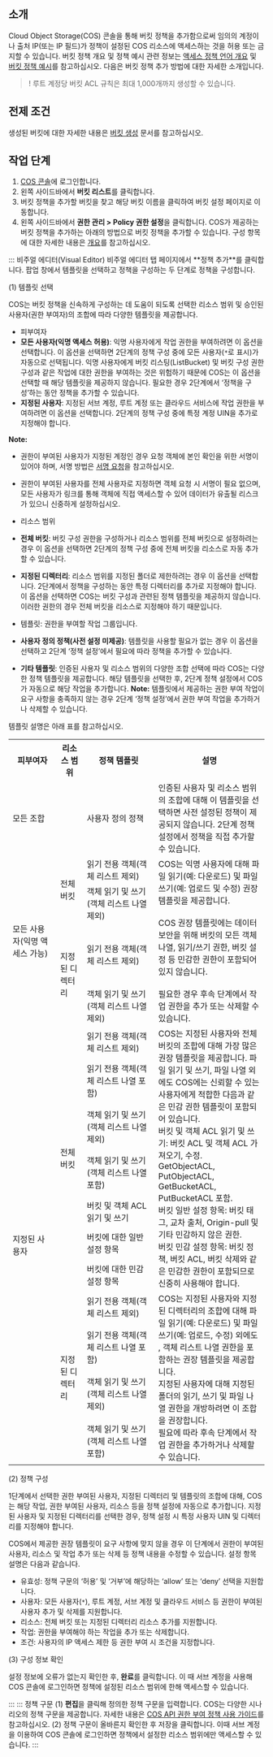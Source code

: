 ## 소개

Cloud Object Storage(COS) 콘솔을 통해 버킷 정책을 추가함으로써 임의의 계정이나 출처 IP(또는 IP 필드)가 정책이 설정된 COS 리소스에 액세스하는 것을 허용 또는 금지할 수 있습니다. 버킷 정책 개요 및 정책 예시 관련 정보는 [액세스 정책 언어 개요](https://intl.cloud.tencent.com/document/product/436/18023) 및 [버킷 정책 예시](https://intl.cloud.tencent.com/document/product/436/45235)를 참고하십시오. 다음은 버킷 정책 추가 방법에 대한 자세한 소개입니다.

>! 루트 계정당 버킷 ACL 규칙은 최대 1,000개까지 생성할 수 있습니다.
>

## 전제 조건

생성된 버킷에 대한 자세한 내용은 [버킷 생성](https://intl.cloud.tencent.com/document/product/436/13309) 문서를 참고하십시오.

## 작업 단계

1. [COS 콘솔](https://console.cloud.tencent.com/cos5)에 로그인합니다.
2. 왼쪽 사이드바에서 **버킷 리스트**를 클릭합니다.
3. 버킷 정책을 추가할 버킷을 찾고 해당 버킷 이름을 클릭하여 버킷 설정 페이지로 이동합니다.
3. 왼쪽 사이드바에서 **권한 관리 > Policy 권한 설정**을 클릭합니다. COS가 제공하는 버킷 ​​정책을 추가하는 아래의 방법으로 버킷 정책을 추가할 수 있습니다. 구성 항목에 대한 자세한 내용은 [개요](https://intl.cloud.tencent.com/document/product/436/18023)를 참고하십시오.

<dx-tabs>
::: 비주얼 에디터(Visual Editor)
비주얼 에디터 탭 페이지에서 **정책 추가**를 클릭합니다. 팝업 창에서 템플릿을 선택하고 정책을 구성하는 두 단계로 정책을 구성합니다.

(1) 템플릿 선택

COS는 버킷 정책을 신속하게 구성하는 데 도움이 되도록 선택한 리소스 범위 및 승인된 사용자(권한 부여자)의 조합에 따라 다양한 템플릿을 제공합니다.

- 피부여자
 - **모든 사용자(익명 액세스 허용)**: 익명 사용자에게 작업 권한을 부여하려면 이 옵션을 선택합니다. 이 옵션을 선택하면 2단계의 정책 구성 중에 모든 사용자(`*`로 표시)가 자동으로 선택됩니다. 익명 사용자에게 버킷 리스팅(ListBucket) 및 버킷 구성 권한 구성과 같은 작업에 대한 권한을 부여하는 것은 위험하기 때문에 COS는 이 옵션을 선택할 때 해당 템플릿을 제공하지 않습니다. 필요한 경우 2단계에서 ‘정책을 구성’하는 동안 정책을 추가할 수 있습니다.
 - **지정된 사용자**: 지정된 서브 계정, 루트 계정 또는 클라우드 서비스에 작업 권한을 부여하려면 이 옵션을 선택합니다. 2단계의 정책 구성 중에 특정 계정 UIN을 추가로 지정해야 합니다.

 **Note:**
  - 권한이 부여된 사용자가 지정된 계정인 경우 요청 객체에 본인 확인을 위한 서명이 있어야 하며, 서명 방법은 [서명 요청](https://intl.cloud.tencent.com/document/product/436/7778)을 참고하십시오.
  - 권한이 부여된 사용자를 전체 사용자로 지정하면 객체 요청 시 서명이 필요 없으며, 모든 사용자가 링크를 통해 객체에 직접 액세스할 수 있어 데이터가 유출될 리스크가 있으니 신중하게 설정하십시오.

- 리소스 범위
 - **전체 버킷**: 버킷 구성 권한을 구성하거나 리소스 범위를 전체 버킷으로 설정하려는 경우 이 옵션을 선택하면 2단계의 정책 구성 중에 전체 버킷을 리소스로 자동 추가할 수 있습니다.
 - **지정된 디렉터리**: 리소스 범위를 지정된 폴더로 제한하려는 경우 이 옵션을 선택합니다. 2단계에서 정책을 구성하는 동안 특정 디렉터리를 추가로 지정해야 합니다. 이 옵션을 선택하면 COS는 버킷 구성과 관련된 정책 템플릿을 제공하지 않습니다. 이러한 권한의 경우 전체 버킷을 리소스로 지정해야 하기 때문입니다.

- 템플릿: 권한을 부여할 작업 그룹입니다.
 - **사용자 정의 정책(사전 설정 미제공)**: 템플릿을 사용할 필요가 없는 경우 이 옵션을 선택하고 2단계 ‘정책 설정’에서 필요에 따라 정책을 추가할 수 있습니다.
 - **기타 템플릿**: 인증된 사용자 및 리소스 범위의 다양한 조합 선택에 따라 COS는 다양한 정책 템플릿을 제공합니다. 해당 템플릿을 선택한 후, 2단계 정책 설정에서 COS가 자동으로 해당 작업을 추가합니다.
 **Note:** 템플릿에서 제공하는 권한 부여 작업이 요구 사항을 충족하지 않는 경우 2단계 ‘정책 설정’에서 권한 부여 작업을 추가하거나 삭제할 수 있습니다.

템플릿 설명은 아래 표를 참고하십시오.

<table>
   <tr>
      <th style="width:10%">피부여자</td>
      <th style="width:5%">리소스 범위</td>
      <th style="width:15%">정책 템플릿</td>
      <th style="width:20%">설명</td>
   </tr>
   <tr>
      <td colspan=2>모든 조합</td>
      <td>사용자 정의 정책</td>
      <td>인증된 사용자 및 리소스 범위의 조합에 대해 이 템플릿을 선택하면 사전 설정된 정책이 제공되지 않습니다. 2단계 정책 설정에서 정책을 직접 추가할 수 있습니다.</td>
   </tr>
   <tr>
      <td rowspan=4>모든 사용자(익명 액세스 가능)</td>
      <td rowspan=2>전체 버킷</td>
      <td>읽기 전용 객체(객체 리스트 제외)</td>
      <td rowspan=4>COS는 익명 사용자에 대해 파일 읽기(예: 다운로드) 및 파일 쓰기(예: 업로드 및 수정) 권장 템플릿을 제공합니다. <br><br>COS 권장 템플릿에는 데이터 보안을 위해 버킷의 모든 객체 나열, 읽기/쓰기 권한, 버킷 설정 등 민감한 권한이 포함되어 있지 않습니다.<br><br>필요한 경우 후속 단계에서 작업 권한을 추가 또는 삭제할 수 있습니다.</td>
   </tr>
   <tr>
      <td>객체 읽기 및 쓰기(객체 리스트 나열 제외)</td>
   </tr>
   <tr>
      <td rowspan=2>지정된 디렉터리</td>
      <td>읽기 전용 객체(객체 리스트 제외)</td>
   </tr>
   <tr>
      <td>객체 읽기 및 쓰기(객체 리스트 나열 제외)</td>
   </tr>
   <tr>
      <td rowspan=11>지정된 사용자</td>
      <td rowspan=7>전체 버킷</td>
      <td>읽기 전용 객체(객체 리스트 제외)</td>
      <td rowspan=7>COS는 지정된 사용자와 전체 버킷의 조합에 대해 가장 많은 권장 템플릿을 제공합니다. 파일 읽기 및 쓰기, 파일 나열 외에도 COS에는 신뢰할 수 있는 사용자에게 적합한 다음과 같은 민감 권한 템플릿이 포함되어 있습니다. <br>버킷 및 객체 ACL 읽기 및 쓰기: 버킷 ACL 및 객체 ACL 가져오기, 수정. GetObjectACL, PutObjectACL, GetBucketACL, PutBucketACL 포함. <br>버킷 일반 설정 항목: 버킷 태그, 교차 출처, Origin-pull 및 기타 민감하지 않은 권한. <br>버킷 민감 설정 항목: 버킷 정책, 버킷 ACL, 버킷 삭제와 같은 민감한 권한이 포함되므로 신중히 사용해야 합니다.</td>
   </tr>
   <tr>
      <td>읽기 전용 객체(객체 리스트 나열 포함)</td>
   </tr>
   <tr>
      <td>객체 읽기 및 쓰기(객체 리스트 나열 제외)</td>
   </tr>
   <tr>
      <td>객체 읽기 및 쓰기(객체 리스트 나열 포함)</td>
   </tr>
   <tr>
      <td>버킷 및 객체 ACL 읽기 및 쓰기</td>
   </tr>
   <tr>
      <td>버킷에 대한 일반 설정 항목</td>
   </tr>
   <tr>
      <td>버킷에 대한 민감 설정 항목</td>
   </tr>
   <tr>
      <td rowspan=4>지정된 디렉터리</td>
      <td>읽기 전용 객체(객체 리스트 제외)</td>
      <td rowspan=4>COS는 지정된 사용자와 지정된 디렉터리의 조합에 대해 파일 읽기(예: 다운로드) 및 파일 쓰기(예: 업로드, 수정) 외에도 , 객체 리스트 나열 권한을 포함하는 권장 템플릿을 제공합니다.<br>지정된 사용자에 대해 지정된 폴더의 읽기, 쓰기 및 파일 나열 권한을 개방하려면 이 조합을 권장합니다.<br>필요에 따라 후속 단계에서 작업 권한을 추가하거나 삭제할 수 있습니다.</td>
   </tr>
   <tr>
      <td>읽기 전용 객체(객체 리스트 나열 포함)</td>
   </tr>
   <tr>
      <td>객체 읽기 및 쓰기(객체 리스트 나열 제외)</td>
   </tr>
   <tr>
      <td>객체 읽기 및 쓰기(객체 리스트 나열 포함)</td>
   </tr>
</table>

(2) 정책 구성

1단계에서 선택한 권한 부여된 사용자, 지정된 디렉터리 및 템플릿의 조합에 대해, COS는 해당 작업, 권한 부여된 사용자, 리소스 등을 정책 설정에 자동으로 추가합니다. 지정된 사용자 및 지정된 디렉터리를 선택한 경우, 정책 설정 시 특정 사용자 UIN 및 디렉터리를 지정해야 합니다.

COS에서 제공한 권장 템플릿이 요구 사항에 맞지 않을 경우 이 단계에서 권한이 부여된 사용자, 리소스 및 작업 추가 또는 삭제 등 정책 내용을 수정할 수 있습니다. 설정 항목 설명은 다음과 같습니다.
- 유효성: 정책 구문의 ‘허용’ 및 ‘거부’에 해당하는 ‘allow’ 또는 ‘deny’ 선택을 지원합니다.
- 사용자: 모든 사용자(`*`), 루트 계정, 서브 계정 및 클라우드 서비스 등 권한이 부여된 사용자 추가 및 삭제를 지원합니다.
- 리소스: 전체 버킷 또는 지정된 디렉터리 리소스 추가를 지원합니다.
- 작업: 권한을 부여해야 하는 작업을 추가 또는 삭제합니다.
- 조건: 사용자의 IP 액세스 제한 등 권한 부여 시 조건을 지정합니다.

(3) 구성 정보 확인

  설정 정보에 오류가 없는지 확인한 후, **완료**를 클릭합니다. 이 때 서브 계정을 사용해 COS 콘솔에 로그인하면 정책에 설정된 리소스 범위에 한해 액세스할 수 있습니다.

:::
::: 정책 구문
(1) **편집**을 클릭해 정의한 정책 구문을 입력합니다. COS는 다양한 시나리오의 정책 구문을 제공합니다. 자세한 내용은 [COS API 권한 부여 정책 사용 가이드](https://intl.cloud.tencent.com/document/product/436/30580)를 참고하십시오.
(2) 정책 구문이 올바른지 확인한 후 저장을 클릭합니다. 이때 서브 계정을 이용하여 COS 콘솔에 로그인하면 정책에서 설정한 리소스 범위에만 액세스할 수 있습니다.
:::
</dx-tabs>


